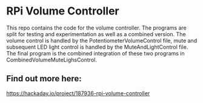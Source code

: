 # RPi Volume Controller
This repo contains the code for the volume controller. The programs are split for testing and experimentation as well as a combined version. The volume control is handled by the PotentiometerVolumeControl file, mute and subsequent LED light control is handled by the MuteAndLightControl file. The final program is the combined integration of these two programs in CombinedVolumeMuteLighsControl.

## Find out more here:
https://hackaday.io/project/187936-rpi-volume-controller
